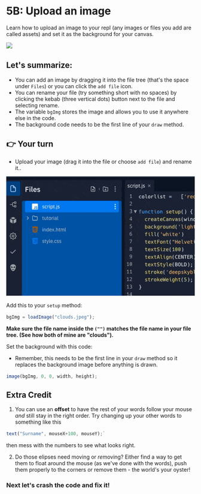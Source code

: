 # 5B: Upload an image

Learn how to upload an image to your repl (any images or files you add are called assets) and set it as the background for your canvas.

![](https://www.youtube.com/watch?v=2LBruZPMp70)




## Let's summarize:
- You can add an image by dragging it into the file tree (that's the space under `Files`) or you can click the `add file` icon.
- You can rename your file (try something short with no spaces) by clicking the kebab (three vertical dots) button next to the file and selecting rename.
- The variable `bgImg` stores the image and allows you to use it anywhere else in the code.
- The background code needs to be the first line of your `draw` method.

##  👉 Your turn

- Upload your image (drag it into the file or choose `add file`) and rename it..
  
![Upload and rename](resources/UploadFiles.gif)




Add this to your `setup` method:

```javascript
bgImg = loadImage("clouds.jpeg");
```
**Make sure the file name inside the `("")` matches the file name in your file tree. (See how both of mine are "clouds").**


Set the background with this code: 

- Remember, this needs to be the first line in your `draw` method so it replaces the background image before anything is drawn.

```javascript
image(bgImg, 0, 0, width, height);
```


## Extra Credit
1. You can use an **offset** to have the rest of your words follow your mouse *and* still stay in the right order. Try changing up your other words to something like this

```javascript
text("Surname", mouseX+100, mouseY);`
```

then mess with the numbers to see what looks right.

2. Do those elipses need moving or *re*moving? Either find a way to get them to float around the mouse (as we've done with the words), push them properly to the corners or remove them - the world's your oyster!

### Next let's crash the code and fix it!